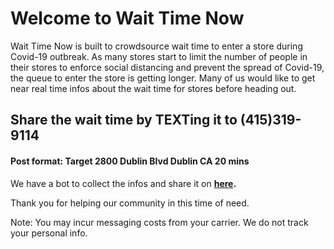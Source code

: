 # Welcome to Wait Time Now

Wait Time Now is built to crowdsource wait time to enter a store during Covid-19 outbreak. As many stores start to limit the number of people in their stores to enforce social distancing and prevent the spread of Covid-19, the queue to enter the store is getting longer. Many of us would like to get near real time infos about the wait time for stores before heading out.

## Share the wait time by TEXTing it to (415)319-9114

#### Post format: Target 2800 Dublin Blvd Dublin CA 20 mins

We have a bot to collect the infos and share it on **[here](wait_time.md).**

Thank you for helping our community in this time of need.


Note: You may incur messaging costs from your carrier. We do not track your personal info.
